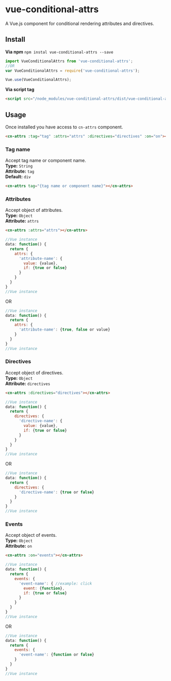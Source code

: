 # vue-conditional-attrs
A Vue.js component for conditional rendering attributes and directives.

## Install
**Via npm** `npm instal vue-conditional-attrs --save`

``` js
import VueConditionalAttrs from 'vue-conditional-attrs';
//OR
var VueConditionalAttrs = require('vue-conditional-attrs');

Vue.use(VueConditionalAttrs);
```

**Via script tag**
``` html
<script src="/node_modules/vue-conditional-attrs/dist/vue-conditional-attrs.min.js"></script>
```
## Usage
Once installed you have access to `cn-attrs` component.
``` html
<cn-attrs :tag="tag" :attrs="attrs" :directives="directives" :on="on"></cn-attrs>
```
### Tag name
Accept tag name or component name.
<br>
**Type:** `String`
<br>
**Attribute:** `tag`
<br>
**Default:** `div`
``` html
<cn-attrs tag="{tag name or component name}"></cn-attrs>
```

### Attributes
Accept object of attributes.
<br>
**Type:** `Object`
<br>
**Attribute:** `attrs`
``` html
<cn-attrs :attrs="attrs"></cn-attrs>
```
``` js
//Vue instance
data: function() {
  return {
    attrs: {
      'attribute-name': {
        value: {value},
        if: {true or false}
      }
    }
  }
}
//Vue instance
```
OR
``` js
//Vue instance
data: function() {
  return {
    attrs: {
      'attribute-name': {true, false or value}
    }
  }
}
//Vue instance
```

### Directives
Accept object of directives.
<br>
**Type:** `Object`
<br>
**Attribute:** `directives`
``` html
<cn-attrs :directives="directives"></cn-attrs>
```
``` js
//Vue instance
data: function() {
  return {
    directives: {
      'directive-name': {
        value: {value},
        if: {true or false}
      }
    }
  }
}
//Vue instance
```
OR
``` js
//Vue instance
data: function() {
  return {
    directives: {
      'directive-name': {true or false}
    }
  }
}
//Vue instance
```

### Events
Accept object of events.
<br>
**Type:** `Object`
<br>
**Attribute:** `on`
``` html
<cn-attrs :on="events"></cn-attrs>
```
``` js
//Vue instance
data: function() {
  return {
    events: {
      'event-name': { //example: click
        event: {function},
        if: {true or false}
      }
    }
  }
}
//Vue instance
```
OR
``` js
//Vue instance
data: function() {
  return {
    events: {
      'event-name': {function or false}
    }
  }
}
//Vue instance
```
